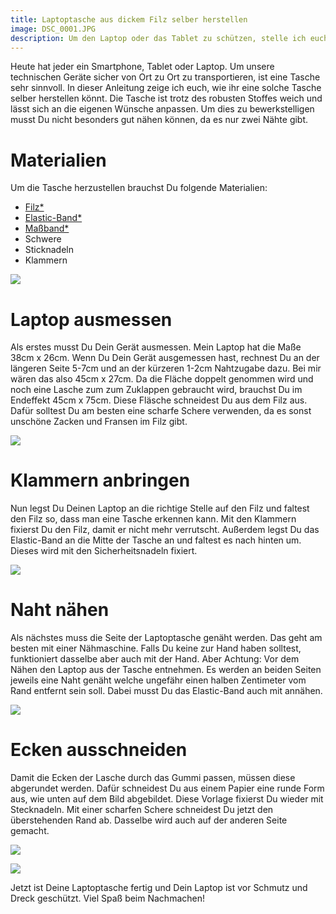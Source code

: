 ```yaml
---
title: Laptoptasche aus dickem Filz selber herstellen
image: DSC_0001.JPG
description: Um den Laptop oder das Tablet zu schützen, stelle ich euch in dieser Anleitung vor, wie ihr eine Laptoptasche nach euren Wünschen herstellt.
---
```


Heute hat jeder ein Smartphone, Tablet oder Laptop. Um unsere technischen Geräte sicher von Ort zu Ort zu transportieren, ist eine Tasche sehr sinnvoll. In dieser Anleitung zeige ich euch, wie ihr eine solche Tasche selber herstellen könnt. Die Tasche ist trotz des robusten Stoffes weich und lässt sich an die eigenen Wünsche anpassen. Um dies zu bewerkstelligen musst Du nicht besonders gut nähen können, da es nur zwei Nähte gibt.

# Materialien

Um die Tasche herzustellen brauchst Du folgende Materialien:

- [Filz*](https://amzn.to/2WKUOl5)
- [Elastic-Band*](https://amzn.to/2WMiV2x)
- [Maßband*](B000XJ02LU)
- Schwere
- Sticknadeln
- Klammern

![](DSC_0002.JPG)

# Laptop ausmessen

Als erstes musst Du Dein Gerät ausmessen. Mein Laptop hat die Maße 38cm x 26cm. Wenn Du Dein Gerät ausgemessen hast, rechnest Du an der längeren Seite 5-7cm und an der kürzeren 1-2cm Nahtzugabe dazu. Bei mir wären das also 45cm x 27cm. Da die Fläche doppelt genommen wird und noch eine Lasche zum zum Zuklappen gebraucht wird, brauchst Du im Endeffekt 45cm x 75cm. Diese Fläsche schneidest Du aus dem Filz aus. Dafür solltest Du am besten eine scharfe Schere verwenden, da es sonst unschöne Zacken und Fransen im Filz gibt.

![](DSC_0003.JPG)

# Klammern anbringen

Nun legst Du Deinen Laptop an die richtige Stelle auf den Filz und faltest den Filz so, dass man eine Tasche erkennen kann. Mit den Klammern fixierst Du den Filz, damit er nicht mehr verrutscht. Außerdem legst Du das Elastic-Band an die Mitte der Tasche an und faltest es nach hinten um. Dieses wird mit den Sicherheitsnadeln fixiert.

![](DSC_0004.JPG)

# Naht nähen

Als nächstes muss die Seite der Laptoptasche genäht werden. Das geht am besten mit einer Nähmaschine. Falls Du keine zur Hand haben solltest, funktioniert dasselbe aber auch mit der Hand. Aber Achtung: Vor dem Nähen den Laptop aus der Tasche entnehmen. Es werden an beiden Seiten jeweils eine Naht genäht welche ungefähr einen halben Zentimeter vom Rand entfernt sein soll. Dabei musst Du das Elastic-Band auch mit annähen.

![](DSC_0005.JPG)

# Ecken ausschneiden

Damit die Ecken der Lasche durch das Gummi passen, müssen diese abgerundet werden. Dafür schneidest Du aus einem Papier eine runde Form aus, wie unten auf dem Bild abgebildet. Diese Vorlage fixierst Du wieder mit Stecknadeln. Mit einer scharfen Schere schneidest Du jetzt den überstehenden Rand ab. Dasselbe wird auch auf der anderen Seite gemacht.

![](DSC_0007.JPG)

![](DSC_0008.JPG)

Jetzt ist Deine Laptoptasche fertig und Dein Laptop ist vor Schmutz und Dreck geschützt. Viel Spaß beim Nachmachen!
